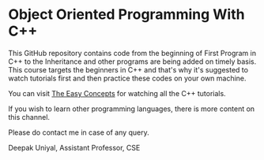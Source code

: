 # Object Oriented Programming With C++

This GitHub repository contains code from the beginning of First Program in C++
to the Inheritance and other programs are being added on timely basis.
This course targets the beginners in C++ and that's why it's suggested to watch
tutorials first and then practice these codes on your own machine.

You can visit [The Easy Concepts](https://www.youtube.com/c/TheEasyConcepts/?sub_confirmation=1) for watching all the C++ tutorials.

If you wish to learn other programming languages, there is more content on this channel.

Please do contact me in case of any query.

Deepak Uniyal,
Assistant Professor, CSE
